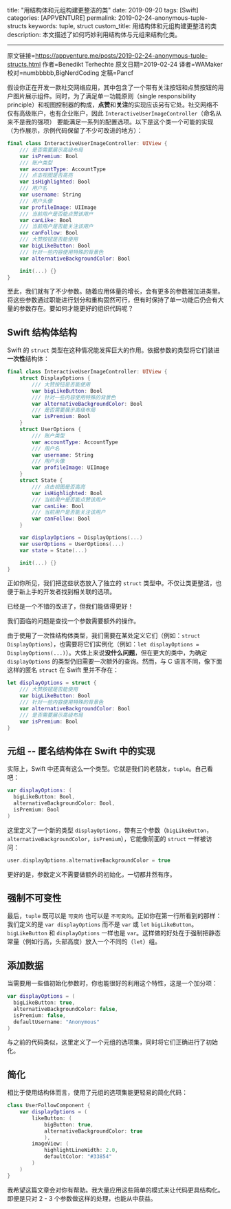 title: "用结构体和元组构建更整洁的类"
date: 2019-09-20
tags: [Swift]
categories: [APPVENTURE]
permalink: 2019-02-24-anonymous-tuple-structs
keywords: tuple, struct
custom_title: 用结构体和元组构建更整洁的类
description: 本文描述了如何巧妙利用结构体与元组来结构化类。

---

原文链接=https://appventure.me/posts/2019-02-24-anonymous-tuple-structs.html
作者=Benedikt Terhechte
原文日期=2019-02-24
译者=WAMaker
校对=numbbbbb,BigNerdCoding
定稿=Pancf

<!--此处开始正文-->

假设你正在开发一款社交网络应用，其中包含了一个带有关注按钮和点赞按钮的用户图片展示组件。同时，为了满足单一功能原则（single responsibility principle）和视图控制器的构成，**点赞**和**关注**的实现应该另有它处。社交网络不仅有高级账户，也有企业账户，因此 `InteractiveUserImageController`（命名从来不是我的强项） 要能满足一系列的配置选项。以下是这个类一个可能的实现（为作展示，示例代码保留了不少可改进的地方）：

```swift
final class InteractiveUserImageController: UIView {
    /// 是否需要展示高级布局
    var isPremium: Bool
    /// 账户类型
    var accountType: AccountType
    /// 点击视图是否高亮
    var isHighlighted: Bool
    /// 用户名
    var username: String
    /// 用户头像
    var profileImage: UIImage
    /// 当前用户是否能点赞该用户
    var canLike: Bool
    /// 当前用户是否能关注该用户
    var canFollow: Bool
    /// 大赞按钮是否能使用
    var bigLikeButton: Bool
    /// 针对一些内容使用特殊的背景色
    var alternativeBackgroundColor: Bool

    init(...) {}
}
```

至此，我们就有了不少参数。随着应用体量的增长，会有更多的参数被加进类里。将这些参数通过职能进行划分和重构固然可行，但有时保持了单一功能后仍会有大量的参数存在。要如何才能更好的组织代码呢？

## Swift 结构体结构

Swift 的 `struct` 类型在这种情况能发挥巨大的作用。依据参数的类型将它们装进**一次性**结构体：

```swift
final class InteractiveUserImageController: UIView {
    struct DisplayOptions {
        /// 大赞按钮是否能使用
        var bigLikeButton: Bool
        /// 针对一些内容使用特殊的背景色
        var alternativeBackgroundColor: Bool
        /// 是否需要展示高级布局
        var isPremium: Bool
    }
    struct UserOptions {
        /// 账户类型
        var accountType: AccountType
        /// 用户名
        var username: String
        /// 用户头像
        var profileImage: UIImage
    }
    struct State {
        /// 点击视图是否高亮
        var isHighlighted: Bool
        /// 当前用户是否能点赞该用户
        var canLike: Bool
        /// 当前用户是否能关注该用户
        var canFollow: Bool
    }

    var displayOptions = DisplayOptions(...)
    var userOptions = UserOptions(...)
    var state = State(...)

    init(...) {}
}
```

正如你所见，我们把这些状态放入了独立的 `struct` 类型中。不仅让类更整洁，也便于新上手的开发者找到相关联的选项。

已经是一个不错的改进了，但我们能做得更好！

我们面临的问题是查找一个参数需要额外的操作。

由于使用了一次性结构体类型，我们需要在某处定义它们（例如：`struct DisplayOptions`），也需要将它们实例化（例如：`let displayOptions = DisplayOptions(...)`）。大体上来说**没什么问题**，但在更大的类中，为确定 `displayOptions` 的类型仍旧需要一次额外的查询。然而，与 C 语言不同，像下面这样的匿名 `struct` 在 Swift 里并不存在：

```swift
let displayOptions = struct {
    /// 大赞按钮是否能使用
    var bigLikeButton: Bool
    /// 针对一些内容使用特殊的背景色
    var alternativeBackgroundColor: Bool
    /// 是否需要展示高级布局
    var isPremium: Bool
}
```

## 元组 -- 匿名结构体在 Swift 中的实现

实际上，Swift 中还真有这么一个类型。它就是我们的老朋友，`tuple`。自己看吧：

```swift
var displayOptions: (
  bigLikeButton: Bool,
  alternativeBackgroundColor: Bool,
  isPremium: Bool
)
```

这里定义了一个新的类型 `displayOptions`，带有三个参数（`bigLikeButton`，`alternativeBackgroundColor`，`isPremium`），它能像前面的 `struct` 一样被访问：

```swift
user.displayOptions.alternativeBackgroundColor = true
```

更好的是，参数定义不需要做额外的初始化，一切都井然有序。

## 强制不可变性

最后，`tuple` 既可以是 `可变的` 也可以是 `不可变的`。正如你在第一行所看到的那样：我们定义的是 `var displayOptions` 而不是 `var` 或 `let` `bigLikeButton`。`bigLikeButton` 和 `displayOptions` 一样也是 `var`。这样做的好处在于强制把静态常量（例如行高，头部高度）放入一个不同的（`let`）组。

## 添加数据

当需要用一些值初始化参数时，你也能很好的利用这个特性，这是一个加分项：

```swift
var displayOptions = (
  bigLikeButton: true,
  alternativeBackgroundColor: false,
  isPremium: false,
  defaultUsername: "Anonymous"
)
```

与之前的代码类似，这里定义了一个元组的选项集，同时将它们正确进行了初始化。

## 简化

相比于使用结构体而言，使用了元组的选项集能更轻易的简化代码：

```swift
class UserFollowComponent {
    var displayOptions = (
        likeButton: (
            bigButton: true,
            alternativeBackgroundColor: true
            ),
        imageView: (
            highlightLineWidth: 2.0,
            defaultColor: "#33854"
        )
    )
}
```

我希望这篇文章会对你有帮助。我大量应用这些简单的模式来让代码更具结构化。即便是只对 2 - 3 个参数做这样的处理，也能从中获益。

